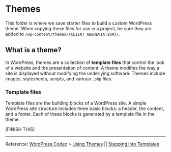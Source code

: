 # Themes

This folder is where we save starter files to build a custom WordPress theme. When copying these files for use in a project, be sure they are added to `/wp-content/themes/{CLIENT ABBREVIATION}/`.

## What is a theme?

In WordPress, themes are a collection of **template files** that control the look of a website and the presentation of content. A theme modifies the way a site is displayed without modifying the underlying software. Themes include images, stylesheets, scripts, and various `.php` files.

### Template files

Template files are the building blocks of a WordPress site. A simple WordPress site structure includes three basic blocks: a header, the content, and a footer. Each of these blocks is generated by a template file in the theme.

[FINISH THIS]

---

Reference: [WordPress Codex](http://codex.wordpress.org) > [Using Themes](http://codex.wordpress.org/Using_Themes) || [Stepping into Templates](https://codex.wordpress.org/Stepping_Into_Templates)
